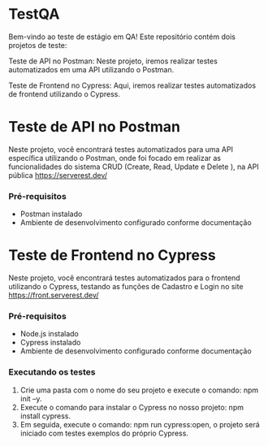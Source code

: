 
# TestQA

Bem-vindo ao teste de estágio em QA! Este repositório contém dois projetos de teste:


Teste de API no Postman: Neste projeto, iremos realizar testes automatizados em uma API utilizando o Postman.

Teste de Frontend no Cypress: Aqui, iremos realizar testes automatizados de frontend utilizando o Cypress.

# Teste de API no Postman
Neste projeto, você encontrará testes automatizados para uma API específica utilizando o Postman, onde foi focado em realizar as funcionalidades do sistema CRUD (Create, Read, Update e Delete ), na API pública https://serverest.dev/

### Pré-requisitos

- Postman instalado 
- Ambiente de desenvolvimento configurado conforme documentação



# Teste de Frontend no Cypress
Neste projeto, você encontrará testes automatizados para o frontend utilizando o Cypress, testando as funções de Cadastro e Login no site https://front.serverest.dev/

### Pré-requisitos
- Node.js instalado
- Cypress instalado
- Ambiente de desenvolvimento configurado conforme documentação

### Executando os testes

1. Crie uma pasta com o nome do seu projeto e execute o comando: npm init –y.
2. Execute o comando para instalar o Cypress no nosso projeto: npm install cypress. 
3. Em seguida, execute o comando: npm run cypress:open, o projeto será iniciado com testes exemplos do próprio Cypress.




